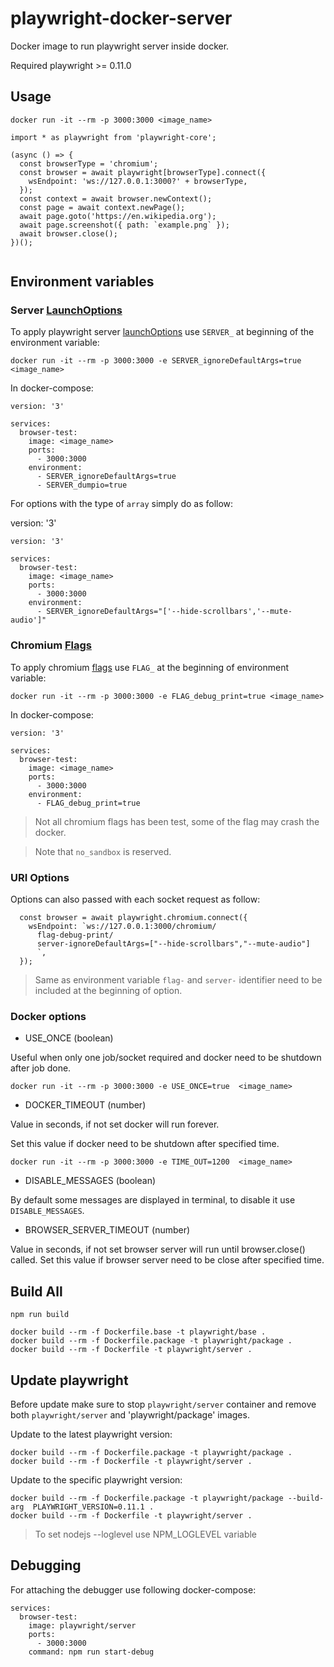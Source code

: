 # playwright-docker-server

Docker image to run playwright server inside docker.

Required playwright >= 0.11.0

## Usage

```
docker run -it --rm -p 3000:3000 <image_name>
```

```
import * as playwright from 'playwright-core';

(async () => {
  const browserType = 'chromium';
  const browser = await playwright[browserType].connect({
    wsEndpoint: 'ws://127.0.0.1:3000?' + browserType,
  });
  const context = await browser.newContext();
  const page = await context.newPage();
  await page.goto('https://en.wikipedia.org');
  await page.screenshot({ path: `example.png` });
  await browser.close();
})();


```

## Environment variables

### Server [LaunchOptions](https://github.com/microsoft/playwright/blob/master/docs/api.md#browsertypelaunchserveroptions)

To apply playwright server [launchOptions](https://github.com/microsoft/playwright/blob/master/docs/api.md#browsertypelaunchserveroptions) use `SERVER_` at beginning of the environment variable:

```
docker run -it --rm -p 3000:3000 -e SERVER_ignoreDefaultArgs=true <image_name>
```

In docker-compose:

```
version: '3'

services:
  browser-test:
    image: <image_name>
    ports:
      - 3000:3000
    environment:
      - SERVER_ignoreDefaultArgs=true
      - SERVER_dumpio=true
```

For options with the type of `array` simply do as follow:

version: '3'

```
version: '3'

services:
  browser-test:
    image: <image_name>
    ports:
      - 3000:3000
    environment:
      - SERVER_ignoreDefaultArgs="['--hide-scrollbars','--mute-audio']"

```

### Chromium [Flags](https://peter.sh/experiments/chromium-command-line-switches/)

To apply chromium [flags](https://peter.sh/experiments/chromium-command-line-switches/) use `FLAG_` at the beginning of environment variable:

```
docker run -it --rm -p 3000:3000 -e FLAG_debug_print=true <image_name>
```

In docker-compose:

```
version: '3'

services:
  browser-test:
    image: <image_name>
    ports:
      - 3000:3000
    environment:
      - FLAG_debug_print=true
```

> Not all chromium flags has been test, some of the flag may crash the docker.

> Note that `no_sandbox` is reserved.

### URI Options

Options can also passed with each socket request as follow:

```
  const browser = await playwright.chromium.connect({
    wsEndpoint: `ws://127.0.0.1:3000/chromium/
      flag-debug-print/
      server-ignoreDefaultArgs=["--hide-scrollbars","--mute-audio"]
      `,
  });

```

> Same as environment variable `flag-` and `server-` identifier need to be included at the beginning of option.

### Docker options

- USE_ONCE (boolean)

Useful when only one job/socket required and docker need to be shutdown after job done.

```
docker run -it --rm -p 3000:3000 -e USE_ONCE=true  <image_name>
```

- DOCKER_TIMEOUT (number)

Value in seconds, if not set docker will run forever.

Set this value if docker need to be shutdown after specified time.

```
docker run -it --rm -p 3000:3000 -e TIME_OUT=1200  <image_name>
```

- DISABLE_MESSAGES (boolean)

By default some messages are displayed in terminal, to disable it use `DISABLE_MESSAGES`.

- BROWSER_SERVER_TIMEOUT (number)

Value in seconds, if not set browser server will run until browser.close() called.
Set this value if browser server need to be close after specified time.

## Build All

```
npm run build

docker build --rm -f Dockerfile.base -t playwright/base .
docker build --rm -f Dockerfile.package -t playwright/package .
docker build --rm -f Dockerfile -t playwright/server .
```

## Update playwright

Before update make sure to stop `playwright/server` container and remove both `playwright/server` and 'playwright/package' images.

Update to the latest playwright version:

```
docker build --rm -f Dockerfile.package -t playwright/package .
docker build --rm -f Dockerfile -t playwright/server .
```

Update to the specific playwright version:

```
docker build --rm -f Dockerfile.package -t playwright/package --build-arg  PLAYWRIGHT_VERSION=0.11.1 .
docker build --rm -f Dockerfile -t playwright/server .
```

> To set nodejs --loglevel use NPM_LOGLEVEL variable

## Debugging

For attaching the debugger use following docker-compose:

```
services:
  browser-test:
    image: playwright/server
    ports:
      - 3000:3000
    command: npm run start-debug
```
